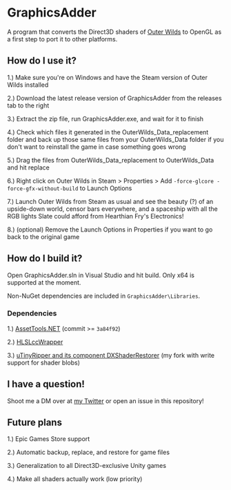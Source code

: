 # GraphicsAdder

A program that converts the Direct3D shaders of [Outer Wilds](https://www.mobiusdigitalgames.com/outer-wilds.html) to OpenGL as a first step to port it to other platforms.

## How do I use it?

1.) Make sure you're on Windows and have the Steam version of Outer Wilds installed

2.) Download the latest release version of GraphicsAdder from the releases tab to the right

3.) Extract the zip file, run GraphicsAdder.exe, and wait for it to finish

4.) Check which files it generated in the OuterWilds_Data_replacement folder and back up those same files from your OuterWilds_Data folder if you don't want to reinstall the game in case something goes wrong

5.) Drag the files from OuterWilds_Data_replacement to OuterWilds_Data and hit replace

6.) Right click on Outer Wilds in Steam > Properties > Add `-force-glcore -force-gfx-without-build` to Launch Options

7.) Launch Outer Wilds from Steam as usual and see the beauty (?) of an upside-down world, censor bars everywhere, and a spaceship with all the RGB lights Slate could afford from Hearthian Fry's Electronics!

8.) (optional) Remove the Launch Options in Properties if you want to go back to the original game

## How do I build it?

Open GraphicsAdder.sln in Visual Studio and hit build. Only x64 is supported at the moment.

Non-NuGet dependencies are included in `GraphicsAdder\Libraries`.

### Dependencies

1.) [AssetTools.NET](https://github.com/nesrak1/AssetsTools.NET) (commit >= `3a84f92`)

2.) [HLSLccWrapper](https://github.com/spacehamster/HLSLccWrapper)

3.) [uTinyRipper and its component DXShaderRestorer](https://github.com/NoelTautges/UtinyRipper) (my fork with write support for shader blobs)

## I have a question!

Shoot me a DM over at [my Twitter](https://twitter.com/NoelTautges) or open an issue in this repository!

## Future plans

1.) Epic Games Store support

2.) Automatic backup, replace, and restore for game files

3.) Generalization to all Direct3D-exclusive Unity games

4.) Make all shaders actually work (low priority)